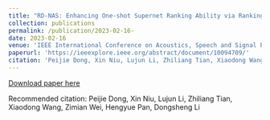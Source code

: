 ```yaml
---
title: "RD-NAS: Enhancing One-shot Supernet Ranking Ability via Ranking Distillation from Zero-cost Proxies"
collection: publications
permalink: /publication/2023-02-16-
date: 2023-02-16
venue: 'IEEE International Conference on Acoustics, Speech and Signal Processing (ICASSP)2023'
paperurl: 'https://ieeexplore.ieee.org/abstract/document/10094709/'
citation: 'Peijie Dong, Xin Niu, Lujun Li, Zhiliang Tian, Xiaodong Wang, Zimian Wei, Hengyue Pan, Dongsheng Li'
---
```

[Download paper here](https://ieeexplore.ieee.org/abstract/document/10094709/)

Recommended citation: Peijie Dong, Xin Niu, Lujun Li, Zhiliang Tian, Xiaodong Wang, Zimian Wei, Hengyue Pan, Dongsheng Li